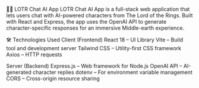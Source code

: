 🧙‍♂️ LOTR Chat AI App
LOTR Chat AI App is a full-stack web application that lets users chat with AI-powered characters from The Lord of the Rings. Built with React and Express, the app uses the OpenAI API to generate character-specific responses for an immersive Middle-earth experience.

🛠️ Technologies Used
Client (Frontend)
React 18 – UI Library
Vite – Build tool and development server
Tailwind CSS – Utility-first CSS framework
Axios – HTTP requests


Server (Backend)
Express.js – Web framework for Node.js
OpenAI API – AI-generated character replies
dotenv – For environment variable management
CORS – Cross-origin resource sharing

